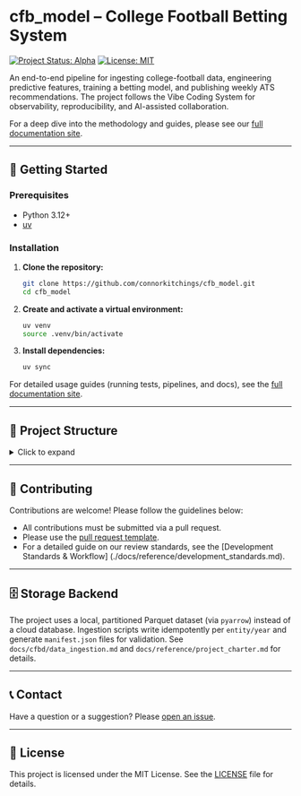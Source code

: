 # cfb_model – College Football Betting System

[![Project Status: Alpha](https://www.repostatus.org/badges/latest/alpha.svg)](https://www.repostatus.org/#alpha)
[![License: MIT](https://img.shields.io/badge/License-MIT-yellow.svg)](https://opensource.org/licenses/MIT)

An end-to-end pipeline for ingesting college-football data, engineering predictive features,
training a betting model, and publishing weekly ATS recommendations. The project follows the Vibe
Coding System for observability, reproducibility, and AI-assisted collaboration.

For a deep dive into the methodology and guides, please see our [full documentation site](./docs/index.md).

---

## 🚀 Getting Started

### Prerequisites

- Python 3.12+
- [uv](https://github.com/astral-sh/uv)

### Installation

1. **Clone the repository:**

   ```bash
   git clone https://github.com/connorkitchings/cfb_model.git
   cd cfb_model
   ```

2. **Create and activate a virtual environment:**

   ```bash
   uv venv
   source .venv/bin/activate
   ```

3. **Install dependencies:**

   ```bash
   uv sync
   ```

For detailed usage guides (running tests, pipelines, and docs), see the
[full documentation site](./docs/index.md).

---

## 📂 Project Structure

<details>
<summary>Click to expand</summary>

```text
cfb_model/
├── .github/              # GitHub Actions workflows and templates
├── data/                 # Raw and processed data (not committed)
├── docs/                 # Simplified project documentation
├── models/               # Trained model artifacts (not committed)
├── notebooks/            # Jupyter notebooks for exploration and analysis
├── reports/              # Generated reports and figures
├── scripts/              # Utility and automation scripts
├── session_logs/         # Chronological development session logs
├── src/                  # Project source code
│   ├── cfb_model/        # Project source code
│       ├── data/         # Raw and processed data scripts
│       ├── flows/        # Prefect orchestration flows
│       ├── models/       # Trained model artifacts (not committed)
│       ├── utils/        # Shared utility modules
├── .dockerignore         # Files to ignore in Docker builds
├── .gitignore            # Files to ignore in Git
├── Dockerfile            # Multi-stage Dockerfile for containerization
├── mkdocs.yml            # Configuration for MkDocs
├── prefect.yaml          # Configuration for Prefect deployments
├── pyproject.toml        # Project metadata and dependencies
└── README.md             # This file
```

</details>

---

## 🤝 Contributing

Contributions are welcome! Please follow the guidelines below:

- All contributions must be submitted via a pull request.
- Please use the [pull request template](./.github/pull_request_template.md).
- For a detailed guide on our review standards, see the [Development Standards & Workflow]
  (./docs/reference/development_standards.md).

---

## 🗄️ Storage Backend

The project uses a local, partitioned Parquet dataset (via `pyarrow`) instead of a cloud database.
Ingestion scripts write idempotently per `entity/year` and generate `manifest.json` files for
validation. See `docs/cfbd/data_ingestion.md` and `docs/reference/project_charter.md` for details.

---

## 📞 Contact

Have a question or a suggestion? Please [open an issue](https://github.com/connorkitchings/cfb_model/issues).

---

## 📄 License

This project is licensed under the MIT License. See the [LICENSE](LICENSE) file for details.
